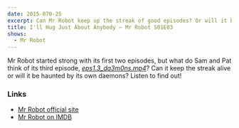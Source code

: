 ```yaml
---
date: 2015-070-25
excerpt: Can Mr Robot keep up the streak of good episodes? Or will it be haunted by its own daemons? Listen to find out!
title: I'll Hug Just About Anybody — Mr Robot S01E03
shows:
  - Mr Robot
---
```


Mr Robot started strong with its first two episodes, but what do Sam and Pat think of its third episode, [*eps1.3_da3m0ns.mp4*][s01e03-imdb]? Can it keep the streak alive or will it be haunted by its own daemons? Listen to find out!

### Links

* [Mr Robot official site][mr-robot-usa]
* [Mr Robot on IMDB][mr-robot-imdb]

[s01e03-imdb]:http://www.imdb.com/title/tt4659980/
[mr-robot-imdb]:http://www.imdb.com/title/tt4158110/
[mr-robot-usa]:http://www.usanetwork.com/mrrobot

